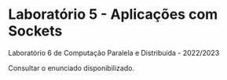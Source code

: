 # Laboratório 5 - Aplicações com Sockets

Laboratório 6 de Computação Paralela e Distribuída - 2022/2023

Consultar o enunciado disponibilizado.
